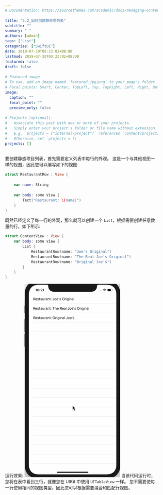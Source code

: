 ```yaml
---
# Documentation: https://sourcethemes.com/academic/docs/managing-content/

title: "5.2_如何创建静态项列表"
subtitle: ""
summary: " "
authors: [admin]
tags: ["List"]
categories: ["SwiftUI"]
date: 2019-07-30T00:23:02+08:00
lastmod: 2019-07-30T00:23:02+08:00
featured: false
draft: false

# Featured image
# To use, add an image named `featured.jpg/png` to your page's folder.
# Focal points: Smart, Center, TopLeft, Top, TopRight, Left, Right, BottomLeft, Bottom, BottomRight.
image:
  caption: ""
  focal_point: ""
  preview_only: false

# Projects (optional).
#   Associate this post with one or more of your projects.
#   Simply enter your project's folder or file name without extension.
#   E.g. `projects = ["internal-project"]` references `content/project/deep-learning/index.md`.
#   Otherwise, set `projects = []`.
projects: []
---
```

<!-- more -->
要创建静态项目列表，首先需要定义列表中每行的外观。 这是一个与其他视图一样的视图，因此您可以编写如下的视图:
```swift
struct RestaurantRow : View {
    
    var name: String
    
    var body: some View {
        Text("Restaurant: \(name)")
    }
}
```
既然已经定义了每一行的外观，那么就可以创建一个 `List`，根据需要创建任意数量的行，如下所示:
```swift
struct ContentView : View {
    var body: some View {
        List {
            RestaurantRow(name: "Joe's Original")
            RestaurantRow(name: "The Real Joe's Original")
            RestaurantRow(name: "Original Joe's")
        }
    }
}
```
运行效果:
![5_2_list_static_items_list](img/5_2_list_static_items_list.gif "static list")
当该代码运行时，您将在表中看到三行，就像您在 UIKit 中使用 `UITableView` 一样。
您不需要使每一行使用相同的视图类型，因此您可以根据需要混合和匹配行视图。